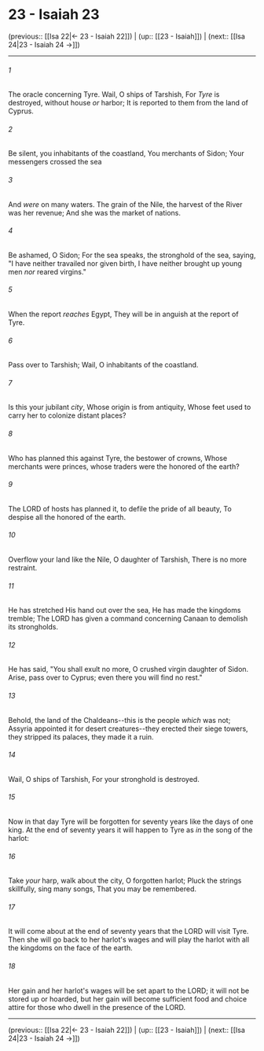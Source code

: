 # 23 - Isaiah 23

(previous:: [[Isa 22|← 23 - Isaiah 22]]) | (up:: [[23 - Isaiah]]) | (next:: [[Isa 24|23 - Isaiah 24 →]])

***


###### 1 
The oracle concerning Tyre. Wail, O ships of Tarshish, For _Tyre_ is destroyed, without house _or_ harbor; It is reported to them from the land of Cyprus. 

###### 2 
Be silent, you inhabitants of the coastland, You merchants of Sidon; Your messengers crossed the sea 

###### 3 
And _were_ on many waters. The grain of the Nile, the harvest of the River was her revenue; And she was the market of nations. 

###### 4 
Be ashamed, O Sidon; For the sea speaks, the stronghold of the sea, saying, "I have neither travailed nor given birth, I have neither brought up young men _nor_ reared virgins." 

###### 5 
When the report _reaches_ Egypt, They will be in anguish at the report of Tyre. 

###### 6 
Pass over to Tarshish; Wail, O inhabitants of the coastland. 

###### 7 
Is this your jubilant _city_, Whose origin is from antiquity, Whose feet used to carry her to colonize distant places? 

###### 8 
Who has planned this against Tyre, the bestower of crowns, Whose merchants were princes, whose traders were the honored of the earth? 

###### 9 
The LORD of hosts has planned it, to defile the pride of all beauty, To despise all the honored of the earth. 

###### 10 
Overflow your land like the Nile, O daughter of Tarshish, There is no more restraint. 

###### 11 
He has stretched His hand out over the sea, He has made the kingdoms tremble; The LORD has given a command concerning Canaan to demolish its strongholds. 

###### 12 
He has said, "You shall exult no more, O crushed virgin daughter of Sidon. Arise, pass over to Cyprus; even there you will find no rest." 

###### 13 
Behold, the land of the Chaldeans--this is the people _which_ was not; Assyria appointed it for desert creatures--they erected their siege towers, they stripped its palaces, they made it a ruin. 

###### 14 
Wail, O ships of Tarshish, For your stronghold is destroyed. 

###### 15 
Now in that day Tyre will be forgotten for seventy years like the days of one king. At the end of seventy years it will happen to Tyre as _in_ the song of the harlot: 

###### 16 
Take _your_ harp, walk about the city, O forgotten harlot; Pluck the strings skillfully, sing many songs, That you may be remembered. 

###### 17 
It will come about at the end of seventy years that the LORD will visit Tyre. Then she will go back to her harlot's wages and will play the harlot with all the kingdoms on the face of the earth. 

###### 18 
Her gain and her harlot's wages will be set apart to the LORD; it will not be stored up or hoarded, but her gain will become sufficient food and choice attire for those who dwell in the presence of the LORD.

***

(previous:: [[Isa 22|← 23 - Isaiah 22]]) | (up:: [[23 - Isaiah]]) | (next:: [[Isa 24|23 - Isaiah 24 →]])
